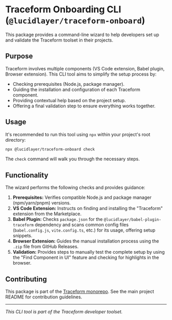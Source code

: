 # Traceform Onboarding CLI (`@lucidlayer/traceform-onboard`)

This package provides a command-line wizard to help developers set up and validate the Traceform toolset in their projects.

## Purpose

Traceform involves multiple components (VS Code extension, Babel plugin, Browser extension). This CLI tool aims to simplify the setup process by:

- Checking prerequisites (Node.js, package manager).
- Guiding the installation and configuration of each Traceform component.
- Providing contextual help based on the project setup.
- Offering a final validation step to ensure everything works together.

## Usage

It's recommended to run this tool using `npx` within your project's root directory:

```bash
npx @lucidlayer/traceform-onboard check
```

The `check` command will walk you through the necessary steps.

## Functionality

The wizard performs the following checks and provides guidance:

1.  **Prerequisites:** Verifies compatible Node.js and package manager (npm/yarn/pnpm) versions.
2.  **VS Code Extension:** Instructs on finding and installing the "Traceform" extension from the Marketplace.
3.  **Babel Plugin:** Checks `package.json` for the `@lucidlayer/babel-plugin-traceform` dependency and scans common config files (`babel.config.js`, `vite.config.ts`, etc.) for its usage, offering setup snippets.
4.  **Browser Extension:** Guides the manual installation process using the `.zip` file from GitHub Releases.
5.  **Validation:** Provides steps to manually test the complete setup by using the "Find Component in UI" feature and checking for highlights in the browser.

## Contributing

This package is part of the [Traceform monorepo](https://github.com/lucidlayer/traceform). See the main project README for contribution guidelines.

---

*This CLI tool is part of the Traceform developer toolset.*
